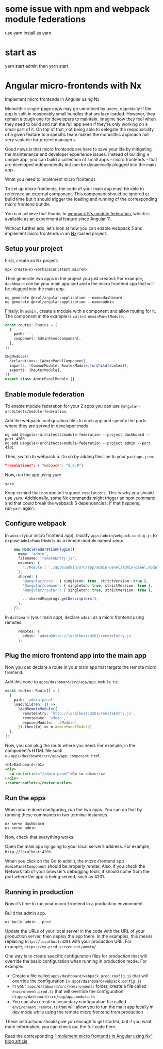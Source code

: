 # some issue with npm and webpack module federations

use yarn
install as
yarn

# start as

yarn start admin
then
yarn start

# Angular micro-frontends with Nx

Implement micro frontends in Angular using Nx

Monolithic single-page apps may go unnoticed by users, especially if the app is split in reasonably small bundles that are lazy loaded. However, they remain a tough one for developers to maintain. Imagine how they feel when they need to build and run the full app even if they’re only working on a small part of it. On top of that, not being able to delegate the responsibility of a given feature to a specific team makes the monolithic approach not very scalable for project managers.

Good news is that micro frontends are here to save your life by mitigating the maintenance and developer experience issues. Instead of building a unique app, you can build a collection of small apps - micro frontends - that are developed independently but can be dynamically plugged into the main app.

What you need to implement micro frontends

To set up micro frontends, the code of your main app must be able to reference an external component. This component should be ignored at build time but it should trigger the loading and running of the corresponding micro frontend bundle.

You can achieve that thanks to [webpack 5's module federation](https://webpack.js.org/concepts/module-federation/), which is available as an experimental feature since Angular 11.

Without further ado, let’s look at how you can enable webpack 5 and implement micro frontends in an [Nx](https://nx.dev/)-based project.

## Setup your project

First, create an Nx project:‌

```
npx create-nx-workspace@latest micronx
```

‌Then generate two apps in the project you just created. For example, `dashboard` can be your main app and `admin` the micro frontend app that will be plugged into the main app.

```
ng generate @nrwl/angular:application --name=dashboard
ng generate @nrwl/angular:application --name=admin
```

Finally, in `admin` , create a module with a component and allow routing for it. The component in the example is `called AdminPanelModule`.

```ts
const routes: Routes = [
  {
    path: '',
    component: AdminPanelComponent,
  },
];

@NgModule({
  declarations: [AdminPanelComponent],
  imports: [CommonModule, RouterModule.forChild(routes)],
  exports: [RouterModule],
})
export class AdminPanelModule {}‌
```

## Enable module federation

To enable module federation for your 2 apps you can use `@angular-architects/module-federation`.

Add the webpack configuration files to each app and specify the ports where they are served in developer mode.

```
ng add @angular-architects/module-federation --project dashboard --port 4200
ng add @angular-architects/module-federation --project admin --port 4201
```

Then, switch to webpack 5. Do so by adding this line to your `package.json`:‌

```json
"resolutions": { "webpack": "5.0.0"}
```

Now, run the app using `yarn`.

```
yarn
```

Keep in mind that `npm` doesn't support `resolutions`. This is why you should use `yarn`. Additionally, some Nx commands might trigger an npm command and that could break the webpack 5 dependencies. If that happens, run `yarn` again.

## Configure webpack

In `admin` (your micro frontend app), modify `apps/admin/webpack.config.js` to expose `AdminPanelModule` as a remote module named `admin`.

```ts
    new ModuleFederationPlugin({
      name: 'admin',
      filename: 'remoteEntry.js',
      exposes: {
        './Module': './apps/admin/src/app/admin-panel/admin-panel.module.ts',
      },
      shared: {
        '@angular/core': { singleton: true, strictVersion: true },
        '@angular/common': { singleton: true, strictVersion: true },
        '@angular/router': { singleton: true, strictVersion: true },

        ...sharedMappings.getDescriptors(),
      },
    }),
```

In `dashboard` (your main app), declare `admin` as a micro frontend using remotes.

```ts
      remotes: {
        admin: 'admin@http://localhost:4201/remoteEntry.js',
      },
```

## Plug the micro frontend app into the main app

Now you can declare a route in your main app that targets the remote micro frontend.

Add this code to `apps/dashboard/src/app/app.module.ts`:‌

```ts
const routes: Route[] = [
  {
    path: 'admin-panel',
    loadChildren: () =>
      loadRemoteModule({
        remoteEntry: 'http://localhost:4201/remoteEntry.js',
        remoteName: 'admin',
        exposedModule: './Module',
      }).then((m) => m.AdminPanelModule),
  },
];
```

Now, you can plug the route where you need. For example, in the component’s HTML file such as `apps/dashboard/src/app/app.component.html`.‌

```html
<h1>Dashboard</h1>
<div>
  <a routerLink="/admin-panel">Go to admin</a>
</div>
<router-outlet></router-outlet>
```

## Run the apps

When you’re done configuring, run the two apps. You can do that by running these commands in two terminal instances.

```
nx serve dashboard
nx serve admin
```

Now, check that everything works.

Open the main app by going to your local server’s address. For example, `http://localhost:4200`.

When you click on the Go to admin, the micro-frontend app `AdminPanelComponent` should be properly render. Also, if you check the Network tab of your browser’s debugging tools, it should come from the port where the app is being served, such as 4201.

## Running in production

Now it’s time to run your micro-frontend in a production environment.

Build the admin app.

```
nx build admin --prod
```

Update the URLs of your local server in the code with the URL of your production server, then deploy the app there. In the examples, this means replacing `http://localhost:4201` with your production URL. For example, `https://my-prod-server.net/admin/`.

One way is to create specific configuration files for production that will override the basic configuration when running in production mode. For example:

- Create a file called `apps/dashboard/webpack.prod.config.js` that will override the configuration `in apps/dashboard/webpack.config.js`
- In your `apps/dashboard/src/environments` folder, create a file called `environment.prod.ts` that will override the configuration in `apps/dashboard/src/app/app.module.ts`
- You can also create a secondary configuration file called `environment.remote.ts` that will allow you to run the main app locally in dev mode while using the remote micro frontend from production

These instructions should give you enough to get started, but if you want more information, you can check out the full code here.

Read the corresponding ["Implement micro frontends in Angular using Nx" blog article](https://onna.dev/implement-micro-frontends-in-angular-using-nx/)
